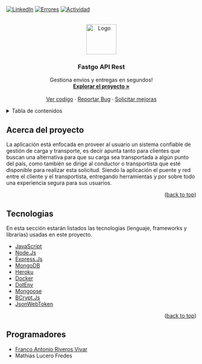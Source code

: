 
[![LinkedIn][linkedin-shield]][linkedin-url]
[![Errores][issues-shield]][issues-url]
[![Actividad][activity-shield]][activity-url]

<br />
<div align="center">
  <a href="https://github.com/Zekrin/api-fastgo">
    <img src="https://bitbucket.org/fastgo-app/fastgo/raw/3433d80ebcb42df24a711923f2aa184db7358516/src/assets/icon/icon.png" alt="Logo" width="80" height="80">
  </a>

  <h3 align="center">Fastgo API Rest</h3>

  <p align="center">
    Gestiona envios y entregas en segundos!
    <br />
    <a href="https://github.com/Zekrin/api-fastgo"><strong>Explorar el proyecto »</strong></a>
    <br />
    <br />
    <a href="https://github.com/Zekrin/api-fastgo">Ver codigo</a>
    ·
    <a href="https://github.com/Zekrin/api-fastgo/issues">Reportar Bug</a>
    ·
    <a href="https://github.com/Zekrin/api-fastgo/issues">Solicitar mejoras</a>
  </p>
</div>
<details>
  <summary>Tabla de contenidos</summary>
  <ol>
    <li>
      <a href="#acerca-del-proyecto">Acerca del proyecto</a>
    </li>
    <li>
      <a href="#tecnologias">Tecnologias</a>
    </li>
    <li><a href="#integrantes">Integrantes</a></li>
  </ol>
</details>

## Acerca del proyecto

La aplicación está enfocada en proveer al usuario un sistema confiable de gestión de carga y transporte,
es decir apunta tanto para clientes que buscan una alternativa para que su carga sea transportada a algún punto del país, 
como también se dirige al conductor o transportista que esté disponible para realizar esta solicitud.
Siendo la aplicación el puente y red entre el cliente y el transportista, entregando herramientas y por sobre todo una experiencia segura para sus usuarios.

<p align="right">(<a href="#top">back to top</a>)</p>

## Tecnologias

En esta sección estarán listados las tecnologias (lenguaje, frameworks y librarias) usadas en este proyecto.

* [JavaScript](https://www.javascript.com/)
* [Node.Js](https://nodejs.org/es/)
* [Express.Js](https://expressjs.com/es/)
* [MongoDB](https://www.mongodb.com/)
* [Heroku](https://www.heroku.com/)
* [Docker](https://www.docker.com/)
* [DotEnv](https://www.npmjs.com/package/dotenv)
* [Mongoose](https://www.npmjs.com/package/mongoose/)
* [BCrypt.Js](https://www.npmjs.com/package/bcryptjs)
* [JsonWebToken](https://www.npmjs.com/package/jsonwebtoken)

<p align="right">(<a href="#top">back to top</a>)</p>

## Programadores

* <a href="https://www.linkedin.com/in/franco-riveros-vivar-6759a1179/">Franco Antonio Riveros Vivar</a>
* Mathias Lucero Fredes

[issues-shield]: https://img.shields.io/github/issues/Zekrin/api-fastgo?style=for-the-badge
[issues-url]: https://github.com/Zekrin/api-fastgo/graphs/contributors

[linkedin-shield]: https://img.shields.io/badge/-LinkedIn-black.svg?style=for-the-badge&logo=linkedin&colorB=555
[linkedin-url]: https://www.linkedin.com/in/franco-riveros-vivar-6759a1179/

[activity-shield]: https://img.shields.io/github/commit-activity/w/Zekrin/api-fastgo?style=for-the-badge
[activity-url]: https://github.com/Zekrin/api-fastgo
